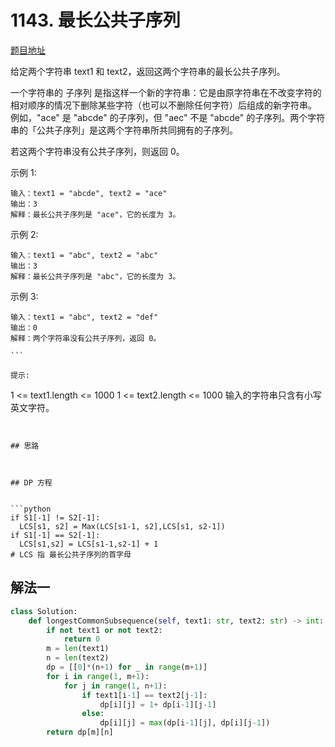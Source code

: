 # 1143. 最长公共子序列

[题目地址](https://leetcode-cn.com/problems/longest-common-subsequence)

给定两个字符串 text1 和 text2，返回这两个字符串的最长公共子序列。

一个字符串的 子序列 是指这样一个新的字符串：它是由原字符串在不改变字符的相对顺序的情况下删除某些字符（也可以不删除任何字符）后组成的新字符串。
例如，"ace" 是 "abcde" 的子序列，但 "aec" 不是 "abcde" 的子序列。两个字符串的「公共子序列」是这两个字符串所共同拥有的子序列。

若这两个字符串没有公共子序列，则返回 0。


示例 1:

```
输入：text1 = "abcde", text2 = "ace" 
输出：3  
解释：最长公共子序列是 "ace"，它的长度为 3。
```

示例 2:

```
输入：text1 = "abc", text2 = "abc"
输出：3
解释：最长公共子序列是 "abc"，它的长度为 3。
```

示例 3:

```
输入：text1 = "abc", text2 = "def"
输出：0
解释：两个字符串没有公共子序列，返回 0。

``` 

提示:

```
1 <= text1.length <= 1000
1 <= text2.length <= 1000
输入的字符串只含有小写英文字符。
```


## 思路



## DP 方程


```python
if S1[-1] != S2[-1]:
  LCS[s1, s2] = Max(LCS[s1-1, s2],LCS[s1, s2-1])
if S1[-1] == S2[-1]:
  LCS[s1,s2] = LCS[s1-1,s2-1] + 1 
# LCS 指 最长公共子序列的首字母
```


## 解法一

```python
class Solution:
    def longestCommonSubsequence(self, text1: str, text2: str) -> int:
        if not text1 or not text2:
            return 0
        m = len(text1)
        n = len(text2)
        dp = [[0]*(n+1) for _ in range(m+1)]
        for i in range(1, m+1):
            for j in range(1, n+1):
                if text1[i-1] == text2[j-1]:
                    dp[i][j] = 1+ dp[i-1][j-1]
                else:
                    dp[i][j] = max(dp[i-1][j], dp[i][j-1])
        return dp[m][n]
```